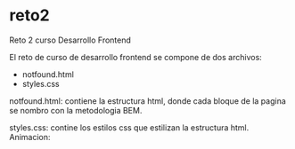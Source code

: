 # reto2
Reto 2 curso Desarrollo Frontend

El reto de curso de desarrollo frontend se compone de dos archivos:

+ notfound.html
+ styles.css

notfound.html: contiene la estructura html, donde cada bloque de la pagina se nombro con la metodologia BEM.

styles.css: contine los estilos css que estilizan la estructura html.
    Animacion:

